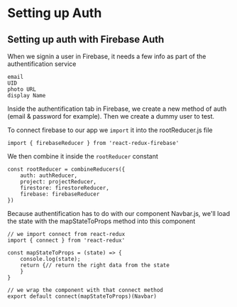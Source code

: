 # Setting up Auth
## Setting up auth with Firebase Auth

When we signin a user in Firebase, it needs a few info as part of the authentification service

```
email
UID
photo URL
display Name
```


Inside the authentification tab in Firebase, we create a new method of auth (email & password for example).
Then we create a dummy user to test.

To connect firebase to our app we `import` it into the rootReducer.js file

```
import { firebaseReducer } from 'react-redux-firebase'
```

We then combine it inside the `rootReducer` constant

```
const rootReducer = combineReducers({
    auth: authReducer,
    project: projectReducer,
    firestore: firestoreReducer,
    firebase: firebaseReducer
})
```

Because authentification has to do with our component Navbar.js, we'll load the state with the mapStateToProps method into this component

```
// we import connect from react-redux
import { connect } from 'react-redux'

const mapStateToProps = (state) => {
    console.log(state);
    return {// return the right data from the state
    }
}

// we wrap the component with that connect method
export default connect(mapStateToProps)(Navbar)
```